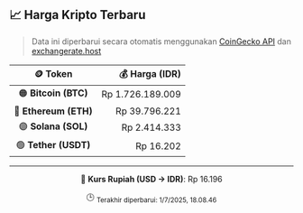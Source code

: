 

<!-- HARGA_KRIPTO -->
## 📈 Harga Kripto Terbaru

> Data ini diperbarui secara otomatis menggunakan [CoinGecko API](https://www.coingecko.com/) dan [exchangerate.host](https://exchangerate.host/)

<div align="center">

| 🪙 Token | 💰 Harga (IDR) |
|:------:|---------------:|
| 🟠 **Bitcoin (BTC)**   | Rp 1.726.189.009 |
| 🔵 **Ethereum (ETH)**  | Rp 39.796.221 |
| 🟣 **Solana (SOL)**    | Rp 2.414.333 |
| 🟢 **Tether (USDT)**   | Rp 16.202 |

---

💱 **Kurs Rupiah (USD → IDR)**: Rp 16.196

🕒 <sub>Terakhir diperbarui: 1/7/2025, 18.08.46</sub>

</div>
<!-- /HARGA_KRIPTO -->